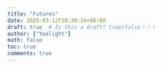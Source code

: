 ```yaml
---
title: "Futures"
date: 2025-03-12T10:39:24+08:00
draft: true  # Is this a draft? true/false！！！
author: ["Yeelight"]
math: false
toc: true
comments: true
---
```


